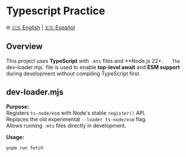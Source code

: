 # Typescript Practice

🌐 [🇺🇸 English](README.md) | [🇪🇸 Español](README_ES.md)

## Overview
This project uses **TypeScript** with `.mts` files and **Node.js 22+`.  
The `dev-loader.mjs` file is used to enable **top-level await** and **ESM support** during development without compiling TypeScript first.

## dev-loader.mjs
**Purpose:**  
Registers `ts-node/esm` with Node's stable `register()` API.  
Replaces the old experimental `--loader ts-node/esm` flag.  
Allows running `.mts` files directly in development.

**Usage:**
```bash
pnpm run fetch
